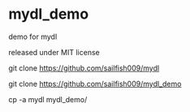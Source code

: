 # mydl_demo
demo for mydl

released under MIT license

git clone https://github.com/sailfish009/mydl

git clone https://github.com/sailfish009/mydl_demo

cp -a mydl mydl_demo/

